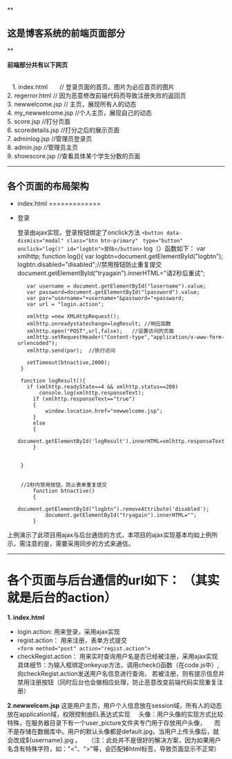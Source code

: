 **

  这是博客系统的前端页面部分
------------- 

**<br>

**前端部分共有以下网页**

 <br>
    1. index.html            //   登录页面的首页。图片为必应首页的图片 <br>
    2. regerror.html         //  因为恶意修改前端代码而导致注册失败的返回页<br>
    3. newwelcome.jsp        //  主页，展现所有人的动态<br>
    4. my_newwelcome.jsp     //个人主页，展现自己的动态<br>
    5. score.jsp              //打分页面<br>
    6. scoredetails.jsp      //打分之后的展示页面<br>
    7. adminlog.jsp          //管理员登录页 <br>
    8. admin.jsp             //管理员主页 <br>
    9. showscore.jsp         //查看具体某个学生分数的页面 <br>
    
    


----------
## 各个页面的布局架构 ##

 

 - index.html
=============
 - 登录

      登录由ajax实现，登录按钮绑定了onclick方法
    `<button data-dismiss="modal" class="btn btn-primary"`             ` type="button" onclick="log()" id="logbtn">登陆</button>`
    log（）函数如下：
        var xmlhttp;
    	function log(){
    		var logbtn=document.getElementById("logbtn");
    		logbtn.disabled="disabled";//禁用按钮防止重复提交
    		document.getElementById("tryagain").innerHTML="请2秒后重试";
    
    	  var username = document.getElementById("lusername").value;
    	  var password=document.getElementById("lpassword").value;
    	  var par="username="+username+"&password="+password;
    	  var url = "login.action";
    	 
    	  xmlhttp =new XMLHttpRequest(); 
    	  xmlhttp.onreadystatechange=logResult; //响应函数
    	  xmlhttp.open("POST",url,false);   //设置访问的页面
    	  xmlhttp.setRequestHeader("Content-type","application/x-www-form-urlencoded");
    	  xmlhttp.send(par);  //执行访问
    
    	  setTimeout(btnactive,2000);
    	}
    	 
    	function logResult(){
    	  if (xmlhttp.readyState==4 && xmlhttp.status==200)
    		  console.log(xmlhttp.responseText);
    		if (xmlhttp.responseText=="true") 
    		{
    			window.location.href="newwelcome.jsp";
    		}
    		else
    		{
    			document.getElementById('logResult').innerHTML=xmlhttp.responseText;
    		}
    	    
    	  
    	}
     

        //2秒内禁用按钮，防止表单重复提交
         	function btnactive()
         	{
         		document.getElementById("logbtn").removeAttribute('disabled');
         		document.getElementById("tryagain").innerHTML="";
         	}
    
    
 上例演示了此项目用ajax与后台通信的方式，本项目的ajax实现基本均如上例所示，需注意的是，需要采用同步的方式来通信。
    
    


----------

各个页面与后台通信的url如下： （其实就是后台的action）
===============================
**1. index.html**
    

 - login.action: 
    用来登录，采用ajax实现
 - regist.action：
    用来注册，表单方式提交<br>
 `<form method="post" action="regist.action">` <br>
 - checkRegist.action：
    用来实时查询用户名是否已经被注册，采用ajax实现
    具体细节：为输入框绑定onkeyup方法，调用check()函数（在code.js中）,向checkRegist.action发送用户名信息进行查询，
	若被注册，则有提示信息并禁用注册按钮（同时后台也会做相应处理，防止恶意改变前端代码实现重复注册）

**2.newwelcom.jsp**
     这是用户主页，用户个人信息放在session域，所有人的动态放在application域，权限控制由EL表达式实现
     头像：用户头像的实现方式比较特殊，在服务器目录下有一个user_picture文件夹专门用于存放用户头像，
     而不是存储在数据库中。用户的默认头像都是default.jpg，当用户上传头像后，就会改成${username}.jpg 。
    （注：此处并不是很好的解决方案，因为如果用户名含有特殊字符，如："<"、">"等，会匹配掉html标签，导致页面显示不正常）
